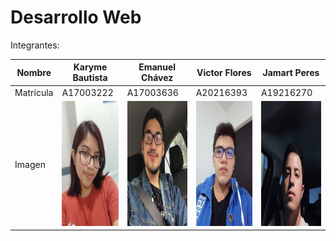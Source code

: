 # Desarrollo Web

Integrantes:

| Nombre | Karyme Bautista | Emanuel Chávez | Victor Flores | Jamart Peres | 
| ------------- | ------------- | ------------- | ------------- | ------------- |
| Matricula  | A17003222  | A17003636 | A20216393 | A19216270 | 
| Imagen | <img src="https://github.com/EmaRCB/DesarrolloWeb/blob/main/Recursos/BAUTISTA_KARYME.jpg" data-canonical-src="https://github.com/EmaRCB/DesarrolloWeb/blob/main/Recursos/BAUTISTA_KARYME.jpg" width="150" height="200" />  | <img src="https://github.com/EmaRCB/DesarrolloWeb/blob/main/Recursos/CHAVEZ_EMANUEL.jpg" data-canonical-src="https://github.com/EmaRCB/DesarrolloWeb/blob/main/Recursos/CHAVEZ_EMANUEL.jpg" width="200" height="200" /> | <img src="https://github.com/EmaRCB/DesarrolloWeb/blob/main/Recursos/FLORES_VICTOR.jpeg" data-canonical-src="https://github.com/EmaRCB/DesarrolloWeb/blob/main/Recursos/FLORES_VICTOR.jpeg" width="150" height="200" /> | <img src="https://github.com/EmaRCB/DesarrolloWeb/blob/main/Recursos/PEREZ_JAMART.jpeg" data-canonical-src="https://github.com/EmaRCB/DesarrolloWeb/blob/main/Recursos/PEREZ_JAMART.jpeg" width="200" height="200" /> | 
